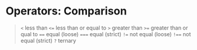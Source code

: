 # Operators: Comparison

> `<` less than
> `<=` less than or equal to
> `>` greater than
> `>=` greater than or qual to
> `==` equal (loose)
> `===` equal (strict)
> `!=` not equal (loose)
> `!==` not equal (strict)
> `?` ternary
